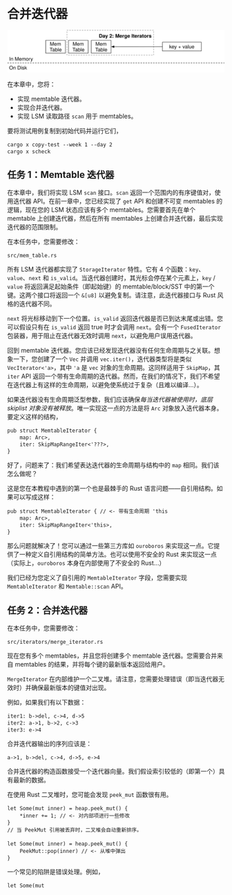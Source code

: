 
# 合并迭代器

![章节概览](./lsm-tutorial/week1-02-overview.svg)

在本章中，您将：

* 实现 memtable 迭代器。
* 实现合并迭代器。
* 实现 LSM 读取路径 `scan` 用于 memtables。

要将测试用例复制到初始代码并运行它们，

```
cargo x copy-test --week 1 --day 2
cargo x scheck
```

## 任务 1：Memtable 迭代器

在本章中，我们将实现 LSM `scan` 接口。`scan` 返回一个范围内的有序键值对，使用迭代器 API。在前一章中，您已经实现了 `get` API 和创建不可变 memtables 的逻辑，现在您的 LSM 状态应该有多个 memtables。您需要首先在单个 memtable 上创建迭代器，然后在所有 memtables 上创建合并迭代器，最后实现迭代器的范围限制。

在本任务中，您需要修改：

```
src/mem_table.rs
```

所有 LSM 迭代器都实现了 `StorageIterator` 特性。它有 4 个函数：`key`、`value`、`next` 和 `is_valid`。当迭代器创建时，其光标会停在某个元素上，`key` / `value` 将返回满足起始条件（即起始键）的 memtable/block/SST 中的第一个键。这两个接口将返回一个 `&[u8]` 以避免复制。请注意，此迭代器接口与 Rust 风格的迭代器不同。

`next` 将光标移动到下一个位置。`is_valid` 返回迭代器是否已到达末尾或出错。您可以假设只有在 `is_valid` 返回 true 时才会调用 `next`。会有一个 `FusedIterator` 包装器，用于阻止在迭代器无效时调用 `next`，以避免用户误用迭代器。

回到 memtable 迭代器。您应该已经发现迭代器没有任何生命周期与之关联。想象一下，您创建了一个 `Vec` 并调用 `vec.iter()`，迭代器类型将是类似 `VecIterator<'a>`，其中 `'a` 是 `vec` 对象的生命周期。这同样适用于 `SkipMap`，其 `iter` API 返回一个带有生命周期的迭代器。然而，在我们的情况下，我们不希望在迭代器上有这样的生命周期，以避免使系统过于复杂（且难以编译...）。

如果迭代器没有生命周期泛型参数，我们应该确保*每当迭代器被使用时，底层 skiplist 对象没有被释放*。唯一实现这一点的方法是将 `Arc` 对象放入迭代器本身。要定义这样的结构，

```rust,no_run
pub struct MemtableIterator {
    map: Arc>,
    iter: SkipMapRangeIter<'???>,
}
```

好了，问题来了：我们希望表达迭代器的生命周期与结构中的 `map` 相同。我们该怎么做呢？

这是您在本教程中遇到的第一个也是最棘手的 Rust 语言问题——自引用结构。如果可以写成这样：

```rust,no_run
pub struct MemtableIterator { // <- 带有生命周期 'this
    map: Arc>,
    iter: SkipMapRangeIter<'this>,
}
```

那么问题就解决了！您可以通过一些第三方库如 `ouroboros` 来实现这一点。它提供了一种定义自引用结构的简单方法。也可以使用不安全的 Rust 来实现这一点（实际上，`ouroboros` 本身在内部使用了不安全的 Rust...）

我们已经为您定义了自引用的 `MemtableIterator` 字段，您需要实现 `MemtableIterator` 和 `Memtable::scan` API。

## 任务 2：合并迭代器

在本任务中，您需要修改：

```
src/iterators/merge_iterator.rs
```

现在您有多个 memtables，并且您将创建多个 memtable 迭代器。您需要合并来自 memtables 的结果，并将每个键的最新版本返回给用户。

`MergeIterator` 在内部维护一个二叉堆。请注意，您需要处理错误（即当迭代器无效时）并确保最新版本的键值对出现。

例如，如果我们有以下数据：

```
iter1: b->del, c->4, d->5
iter2: a->1, b->2, c->3
iter3: e->4
```

合并迭代器输出的序列应该是：

```
a->1, b->del, c->4, d->5, e->4
```

合并迭代器的构造函数接受一个迭代器向量。我们假设索引较低的（即第一个）具有最新的数据。

在使用 Rust 二叉堆时，您可能会发现 `peek_mut` 函数很有用。

```rust,no_run
let Some(mut inner) = heap.peek_mut() {
    *inner += 1; // <- 对内部项进行一些修改
}
// 当 PeekMut 引用被丢弃时，二叉堆会自动重新排序。

let Some(mut inner) = heap.peek_mut() {
    PeekMut::pop(inner) // <- 从堆中弹出
}
```

一个常见的陷阱是错误处理。例如，

```rust,no_run
let Some(mut
